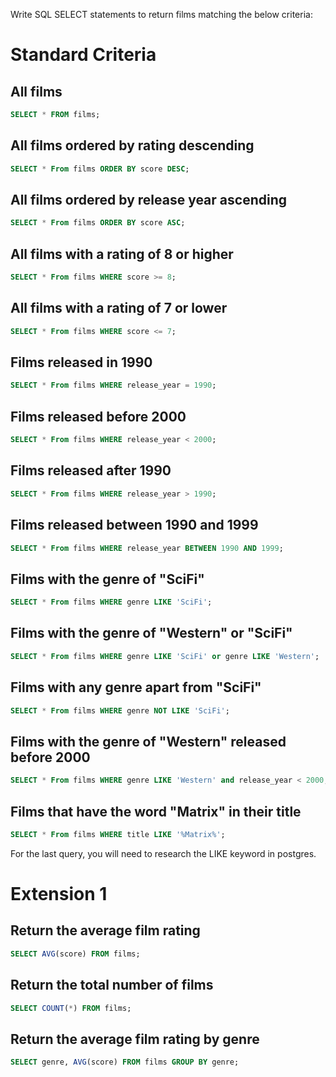 Write SQL SELECT statements to return films matching the below criteria:

# Standard Criteria
## All films

```sql
SELECT * FROM films;
```
## All films ordered by rating descending

```sql
SELECT * From films ORDER BY score DESC;
```
## All films ordered by release year ascending

```sql
SELECT * From films ORDER BY score ASC;
```
## All films with a rating of 8 or higher

```sql
SELECT * From films WHERE score >= 8;
```
## All films with a rating of 7 or lower

```sql
SELECT * From films WHERE score <= 7;
```
## Films released in 1990

```sql
SELECT * From films WHERE release_year = 1990;
```
## Films released before 2000

```sql
SELECT * From films WHERE release_year < 2000;
```
## Films released after 1990

```sql
SELECT * From films WHERE release_year > 1990;
```
## Films released between 1990 and 1999

```sql
SELECT * From films WHERE release_year BETWEEN 1990 AND 1999;
```
## Films with the genre of "SciFi"

```sql
SELECT * From films WHERE genre LIKE 'SciFi';
```
## Films with the genre of "Western" or "SciFi"

```sql
SELECT * From films WHERE genre LIKE 'SciFi' or genre LIKE 'Western';
```
## Films with any genre apart from "SciFi"

```sql
SELECT * From films WHERE genre NOT LIKE 'SciFi';
```
## Films with the genre of "Western" released before 2000

```sql
SELECT * From films WHERE genre LIKE 'Western' and release_year < 2000;
```
## Films that have the word "Matrix" in their title

```sql
SELECT * From films WHERE title LIKE '%Matrix%';
```

For the last query, you will need to research the LIKE keyword in postgres.

# Extension 1

## Return the average film rating

```sql
SELECT AVG(score) FROM films;
```
## Return the total number of films

```sql
SELECT COUNT(*) FROM films;
```
## Return the average film rating by genre

```sql
SELECT genre, AVG(score) FROM films GROUP BY genre;
```